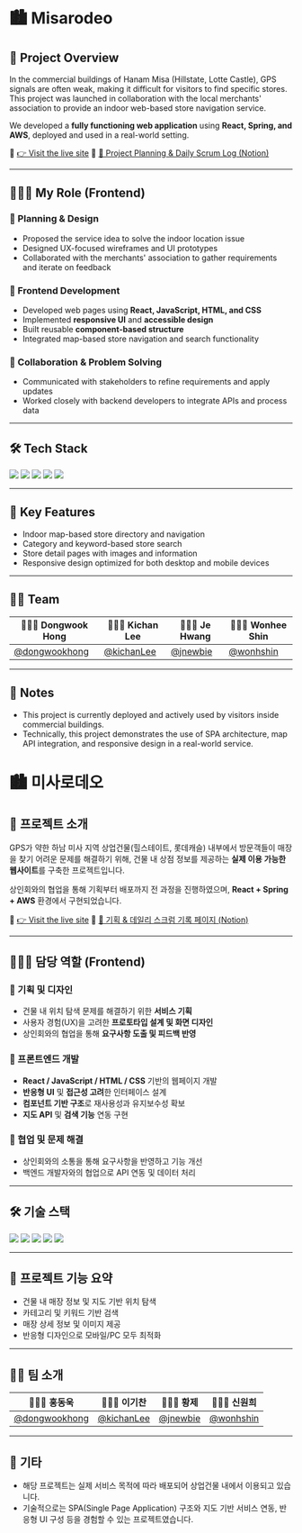 # 🏙️ Misarodeo

## 🚀 Project Overview

In the commercial buildings of Hanam Misa (Hillstate, Lotte Castle), GPS signals are often weak, making it difficult for visitors to find specific stores.  
This project was launched in collaboration with the local merchants' association to provide an indoor web-based store navigation service.  

We developed a **fully functioning web application** using **React, Spring, and AWS**, deployed and used in a real-world setting.

🔗 [👉 Visit the live site](https://www.misarodeo.com/)
🔗 [📝 Project Planning & Daily Scrum Log (Notion)](https://www.notion.so/Hanam-Misa-71f3429ef93c435fbc511a9aae77ceda)


---

## 👩🏻‍💻 My Role (Frontend)

### 🔹 Planning & Design

- Proposed the service idea to solve the indoor location issue
- Designed UX-focused wireframes and UI prototypes
- Collaborated with the merchants' association to gather requirements and iterate on feedback

### 🔹 Frontend Development

- Developed web pages using **React, JavaScript, HTML, and CSS**
- Implemented **responsive UI** and **accessible design**
- Built reusable **component-based structure**
- Integrated map-based store navigation and search functionality

### 🔹 Collaboration & Problem Solving

- Communicated with stakeholders to refine requirements and apply updates
- Worked closely with backend developers to integrate APIs and process data

---

## 🛠️ Tech Stack

<img src="https://img.shields.io/badge/React-61DAFB?style=for-the-badge&logo=react&logoColor=black">
<img src="https://img.shields.io/badge/Javascript-F7DF1E?style=for-the-badge&logo=javascript&logoColor=black">
<img src="https://img.shields.io/badge/Spring-6DB33F?style=for-the-badge&logo=spring&logoColor=white">
<img src="https://img.shields.io/badge/AWS-232F3E?style=for-the-badge&logo=amazonaws&logoColor=white">
<img src="https://img.shields.io/badge/GitHub-181717?style=for-the-badge&logo=github&logoColor=white">

---

## 🧩 Key Features

- Indoor map-based store directory and navigation
- Category and keyword-based store search
- Store detail pages with images and information
- Responsive design optimized for both desktop and mobile devices

---

## 👨‍💻 Team

| 👨🏻‍💻 Dongwook Hong | 👨🏻‍💻 Kichan Lee | 👨🏻‍💻 Je Hwang | 👩🏻‍💻 Wonhee Shin |
|--------------------|------------------|----------------|-------------------|
| [@dongwookhong](https://github.com/dongwookhong) | [@kichanLee](https://github.com/kichanLee) | [@jnewbie](https://github.com/jnewbie) | [@wonhshin](https://github.com/wonies) |

---

## 🔗 Notes

- This project is currently deployed and actively used by visitors inside commercial buildings.
- Technically, this project demonstrates the use of SPA architecture, map API integration, and responsive design in a real-world service.







# 🏙️ 미사로데오

## 🚀 프로젝트 소개

GPS가 약한 하남 미사 지역 상업건물(힐스테이트, 롯데캐슬) 내부에서 방문객들이 매장을 찾기 어려운 문제를 해결하기 위해, 건물 내 상점 정보를 제공하는 **실제 이용 가능한 웹사이트**를 구축한 프로젝트입니다.

상인회와의 협업을 통해 기획부터 배포까지 전 과정을 진행하였으며, **React + Spring + AWS** 환경에서 구현되었습니다.


🔗 [👉 Visit the live site](https://www.misarodeo.com/)
🔗 [📝 기획 & 데일리 스크럼 기록 페이지 (Notion)](https://www.notion.so/Hanam-Misa-71f3429ef93c435fbc511a9aae77ceda)

---

## 👩🏻‍💻 담당 역할 (Frontend)

### 🔹 기획 및 디자인
- 건물 내 위치 탐색 문제를 해결하기 위한 **서비스 기획**
- 사용자 경험(UX)을 고려한 **프로토타입 설계 및 화면 디자인**
- 상인회와의 협업을 통해 **요구사항 도출 및 피드백 반영**

### 🔹 프론트엔드 개발
- **React / JavaScript / HTML / CSS** 기반의 웹페이지 개발
- **반응형 UI** 및 **접근성 고려**한 인터페이스 설계
- **컴포넌트 기반 구조**로 재사용성과 유지보수성 확보
- **지도 API** 및 **검색 기능** 연동 구현

### 🔹 협업 및 문제 해결
- 상인회와의 소통을 통해 요구사항을 반영하고 기능 개선
- 백엔드 개발자와의 협업으로 API 연동 및 데이터 처리

---

## 🛠️ 기술 스택

<img src="https://img.shields.io/badge/React-61DAFB?style=for-the-badge&logo=react&logoColor=black">
<img src="https://img.shields.io/badge/Javascript-F7DF1E?style=for-the-badge&logo=javascript&logoColor=black">
<img src="https://img.shields.io/badge/Spring-6DB33F?style=for-the-badge&logo=spring&logoColor=white">
<img src="https://img.shields.io/badge/AWS-232F3E?style=for-the-badge&logo=amazonaws&logoColor=white">
<img src="https://img.shields.io/badge/GitHub-181717?style=for-the-badge&logo=github&logoColor=white">

---

## 🧩 프로젝트 기능 요약

- 건물 내 매장 정보 및 지도 기반 위치 탐색
- 카테고리 및 키워드 기반 검색
- 매장 상세 정보 및 이미지 제공
- 반응형 디자인으로 모바일/PC 모두 최적화

---

## 👨‍💻 팀 소개

| 👨🏻‍💻 홍동욱 | 👨🏻‍💻 이기찬 | 👨🏻‍💻 황제 | 👩🏻‍💻 신원희 |
|-------------|-------------|------------|------------------|
| [@dongwookhong](https://github.com/dongwookhong) | [@kichanLee](https://github.com/kichanLee) | [@jnewbie](https://github.com/jnewbie) | [@wonhshin](https://github.com/wonies) |

---

## 🔗 기타

- 해당 프로젝트는 실제 서비스 목적에 따라 배포되어 상업건물 내에서 이용되고 있습니다.
- 기술적으로는 SPA(Single Page Application) 구조와 지도 기반 서비스 연동, 반응형 UI 구성 등을 경험할 수 있는 프로젝트였습니다.
